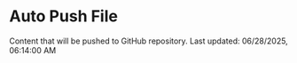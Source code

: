 # Auto Push File

Content that will be pushed to GitHub repository.
Last updated: 06/28/2025, 06:14:00 AM